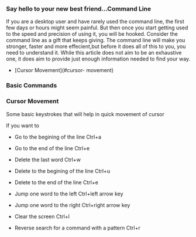 ### Say hello to your new best friend...Command Line 

If you are a desktop user and have rarely used the command line, the first few days or hours might seem painful. But then once you start getting used to the speed and precision of
 using it, you will be hooked. Consider the command line as a gift that keeps giving. The command line will make you stronger, faster and more effecient,but before it does all of this to you, you need to understand it. While this article does not aim to be an exhaustive one, it does aim to provide just enough information needed to find your way.

- [Cursor Movement](#cursor- movement)




### Basic Commands



### Cursor Movement

Some basic keystrokes that will help in quick movement of cursor

If you want to 

- Go to the begining of the line
	Ctrl+a

- Go to the end of the line
	Ctrl+e

- Delete the last word
	Ctrl+w

- Delete to the begining of the line
	Ctrl+u

- Delete to the end of the line 
	Ctrl+e

- Jump one word to the left
	Ctrl+left arrow key

- Jump one word to the right
	Ctrl+right arrow key

- Clear the screen 
	Ctrl+l

- Reverse search for a command with a pattern
	Ctrl+r


